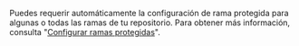 Puedes requerir automáticamente la configuración de rama protegida para algunas o todas las ramas de tu repositorio. Para obtener más información, consulta "[Configurar ramas protegidas](/github/administering-a-repository/configuring-protected-branches)".
